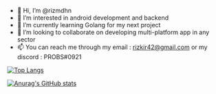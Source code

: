 - 👋 Hi, I’m @rizmdhn
- 👀 I’m interested in android development and backend
- 🌱 I’m currently learning Golang for my next project
- 💞️ I’m looking to collaborate on developing multi-platform app in any sector
- 📫 You can reach me through my email : rizkir42@gmail.com or my discord : PROBS#0921


[![Top Langs](https://github-readme-stats.vercel.app/api/top-langs/?username=rizmdhn)](https://github.com/anuraghazra/github-readme-stats)



[![Anurag's GitHub stats](https://github-readme-stats.vercel.app/api?username=rizmdhn)](https://github.com/anuraghazra/github-readme-stats)
<!---
rizmdhn/rizmdhn is a ✨ special ✨ repository because its `README.md` (this file) appears on your GitHub profile.
You can click the Preview link to take a look at your changes.
--->
